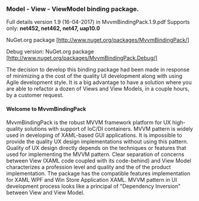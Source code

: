 ### Model - View - ViewModel binding package.

Full details version 1.9 (16-04-2017) in MvvmBindingPack.1.9.pdf
Supports only: **net452, net462, net47, uap10.0**


NuGet.org package [http://www.nuget.org/packages/MvvmBindingPack/] 

Debug version:
NuGet.org package [http://www.nuget.org/packages/MvvmBindingPack.Debug/] 

The decision to develop this binding package had been made in response of minimizing a the cost of  the quality UI development along with using Agile development style. It is a big advantage to have a solution where you are able to refactor a dozen of Views and View Models, in a couple hours, by a customer request.

 
#### Welcome to MvvmBindingPack

MvvmBindingPack is the robust MVVM framework platform for UX high-quality solutions with support of IoC/DI containers. MVVM pattern is widely used in developing of XAML-based GUI applications. It is impossible to provide the quality UX design implementations without using this pattern. Quality of UX design directly depends on the techniques or features that used for implementing the MVVM pattern. Clear separation of concerns between View (XAML code coupled with its code-behind) and View Model characterizes a profession level and quality and the of the product implementation. The package has the compatible features implementation for XAML WPF and Win Store Application XAML.
MVVM pattern in UI development process looks like a principal of "Dependency Inversion" between  View and View Model.

 

